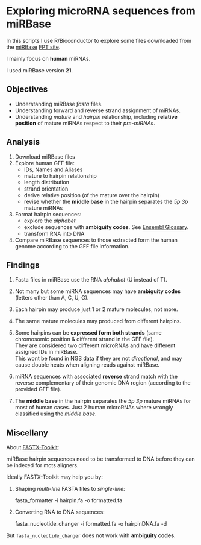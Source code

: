 Exploring microRNA sequences from miRBase
================================================================================

In this scripts I use R/Bioconductor to explore some files downloaded from the
[miRBase](http://www.mirbase.org/)
[FPT site](ftp://mirbase.org/pub/mirbase/CURRENT/).

I mainly focus on __human__ miRNAs.

I used miRBase version __21__.


Objectives
----------------------------------------

- Understanding miRBase _fasta_ files.
- Understanding forward and reverse strand assignment of miRNAs.
- Understanding _mature_ and _hairpin_ relationship,
  including __relative position__ of mature miRNAs respect to their _pre-miRNAs_.


Analysis
----------------------------------------

1. Download miRBase files
1. Explore human GFF file:
    - IDs, Names and Aliases
	- mature to hairpin relationship
	- length distribution
	- strand orientation
	- derive relative position (of the mature over the hairpin)
	- revise whether the __middle base__ in the hairpin separates the _5p_ _3p_ mature miRNAs
1. Format hairpin sequences:
    - explore the _alphabet_
    - exclude sequences with __ambiguity codes__. See [Ensembl Glossary](http://www.ensembl.org/Help/Glossary).
	- transform RNA into DNA
1. Compare miRBase sequences to those extracted form the human genome according to the GFF file information.


Findings
--------------------------------------------------------------------------------


1. Fasta files in miRBase use the RNA _alphabet_ (U instead of T).
1. Not many but some miRNA sequences may have __ambiguity codes__ (letters other than A, C, U, G).

1. Each hairpin may produce just 1 or 2 mature molecules, not more.
1. The same mature molecules may produced from different hairpins. 

1. Some hairpins can be __expressed form both strands__ (same chromosomic position & different strand in the GFF file).  
   They are considered two different microRNAs and have different assigned IDs in miRBase.  
   This wont be found in NGS data if they are not _directional_, and may cause double heats when aligning reads against miRBase. 

1. miRNA sequences with associated __reverse__ strand match with the reverse complementary of their genomic DNA region (according to the provided GFF file).

1. The __middle base__ in the hairpin separates the _5p_ _3p_ mature miRNAs for most of human cases.
   Just 2 human microRNAs where wrongly classified using the _middle base_.


Miscellany
--------------------------------------------------------------------------------

About [FASTX-Toolkit](http://hannonlab.cshl.edu/fastx_toolkit/):

miRBase hairpin sequences need to be transformed to DNA before they can be indexed for mots aligners.

Ideally FASTX-Toolkit may help you by: 

1. Shaping _multi-line_ FASTA files to _single-line_: 

    fasta_formatter -i hairpin.fa -o formatted.fa

1. Converting RNA to DNA sequences:

    fasta_nucleotide_changer -i formatted.fa -o hairpinDNA.fa -d

But `fasta_nucleotide_changer` does not work with __ambiguity codes__.


